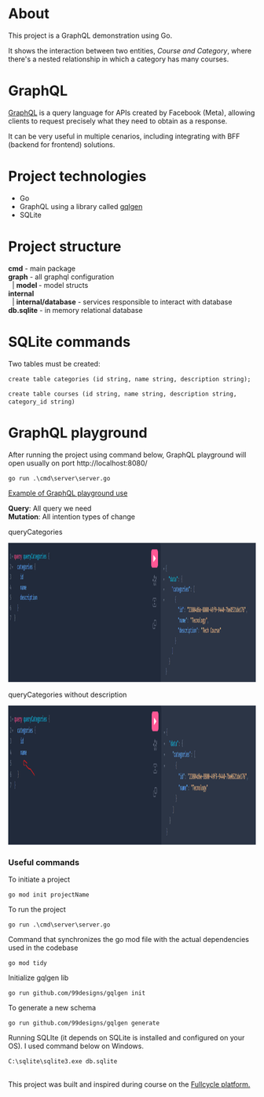 
# About 
This project is a GraphQL demonstration using Go.

It shows the interaction between two entities, <i>Course and Category</i>, where there's a nested relationship in which a category has many courses.

# GraphQL
<a href="https://graphql.org/" target="_blank">GraphQL</a> is a query language for APIs created by Facebook (Meta), allowing clients to request precisely what they need to obtain as a response.

It can be very useful in multiple cenarios, including integrating with BFF (backend for frontend) solutions.

# Project technologies
* Go
* GraphQL using a library called <a href="https://gqlgen.com/" target="_blank">gqlgen</a>
* SQLite

# Project structure
<b>cmd</b> - main package<br />
<b>graph</b> - all graphql configuration <br />
&nbsp; | <b> model </b> - model structs <br />
<b>internal</b> <br />
&nbsp; | <b>internal/database</b> - services responsible to interact with database<br />
<b>db.sqlite</b> - in memory relational database


# SQLite commands
Two tables must be created:
```
create table categories (id string, name string, description string);
```

```
create table courses (id string, name string, description string, category_id string)
```

# GraphQL playground
After running the project using command below, GraphQL playground will open usually on port http://localhost:8080/
```
go run .\cmd\server\server.go  
```
<u>Example of GraphQL playground use</u>

<b>Query</b>: All query we need <br />
<b>Mutation</b>: All intention types of change

queryCategories
<div align="center">
<img src="/screenshots/queryCategories.png" width="1400" height="283"/>
</div> 

queryCategories without description
<div align="center">
<img src="/screenshots/queryCategoriesWithoutDesc.png"  width="1400" height="283" />
</div> 

### Useful commands

To initiate a project
```
go mod init projectName
```

To run the project
```
go run .\cmd\server\server.go  
```

 Command that synchronizes the go mod file with the actual dependencies used in the codebase
```
go mod tidy
```

Initialize gqlgen lib
```
go run github.com/99designs/gqlgen init 
```

To generate a new schema
```
go run github.com/99designs/gqlgen generate  
```

Running SQLIte (it depends on SQLite is installed and configured on your OS). I used command below on Windows.
```
C:\sqlite\sqlite3.exe db.sqlite
```

<br />
This project was built and inspired during course on the <a href="https://github.com/devfullcycle/13-GraphQL" target="_blank">Fullcycle platform.</a>
